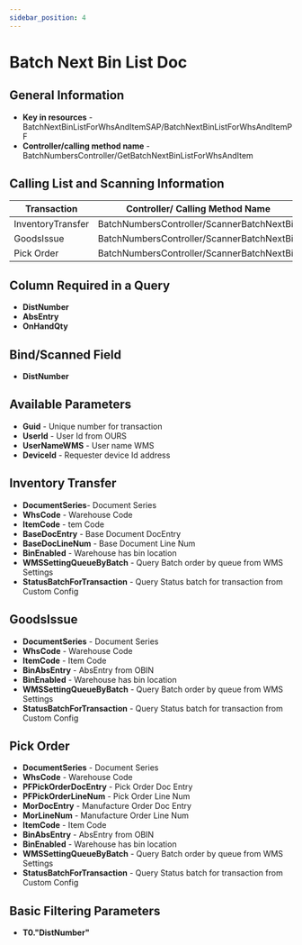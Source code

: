 ```yaml
---
sidebar_position: 4
---
```


# Batch Next Bin List Doc

## General Information

- **Key in resources** - BatchNextBinListForWhsAndItemSAP/BatchNextBinListForWhsAndItemPF
- **Controller/calling method name** - BatchNumbersController/GetBatchNextBinListForWhsAndItem

## Calling List and Scanning Information

| Transaction | Controller/ Calling Method Name |
| --- | --- |
| InventoryTransfer | BatchNumbersController/ScannerBatchNextBin |
| GoodsIssue | BatchNumbersController/ScannerBatchNextBin |
| Pick Order | BatchNumbersController/ScannerBatchNextBin |

## Column Required in a Query

- **DistNumber**
- **AbsEntry**
- **OnHandQty**

## Bind/Scanned Field

- **DistNumber**

## Available Parameters

- **Guid** - Unique number for transaction
- **UserId** - User Id from OURS
- **UserNameWMS** - User name WMS
- **DeviceId** - Requester device Id address

## Inventory Transfer

- **DocumentSeries**- Document Series
- **WhsCode** - Warehouse Code
- **ItemCode** - tem Code
- **BaseDocEntry** - Base Document DocEntry
- **BaseDocLineNum** - Base Document Line Num
- **BinEnabled** - Warehouse has bin location
- **WMSSettingQueueByBatch** - Query Batch order by queue from WMS Settings
- **StatusBatchForTransaction** - Query Status batch for transaction from Custom Config

## GoodsIssue

- **DocumentSeries** - Document Series
- **WhsCode** - Warehouse Code
- **ItemCode** - Item Code
- **BinAbsEntry** - AbsEntry from OBIN
- **BinEnabled** - Warehouse has bin location
- **WMSSettingQueueByBatch** - Query Batch order by queue from WMS Settings
- **StatusBatchForTransaction** - Query Status batch for transaction from Custom Config

## Pick Order

- **DocumentSeries** - Document Series
- **WhsCode** - Warehouse Code
- **PFPickOrderDocEntry** - Pick Order Doc Entry
- **PFPickOrderLineNum** - Pick Order Line Num
- **MorDocEntry** - Manufacture Order Doc Entry
- **MorLineNum** - Manufacture Order Line Num
- **ItemCode** - Item Code
- **BinAbsEntry** - AbsEntry from OBIN
- **BinEnabled** - Warehouse has bin location
- **WMSSettingQueueByBatch** - Query Batch order by queue from WMS Settings
- **StatusBatchForTransaction** - Query Status batch for transaction from Custom Config

## Basic Filtering Parameters

- **T0."DistNumber"**

